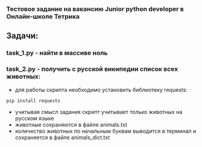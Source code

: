 ### Тестовое задание на вакансию Junior python developer в Онлайн-школе Тетрика

## Задачи:
### task_1.py - найти в массиве ноль
### task_2.py - получить с русской википедии список всех животных:
- для работы скрипта необходимо установить библиотеку requests:
```
pip install requests
```
- учитывая смысл задания скрипт учитывает только животных на русском языке
- животные сохраняются в файле animals.txt
- количество животных по начальным буквам выводится в терминал и сохраняется в файле animals_dict.txt
 

